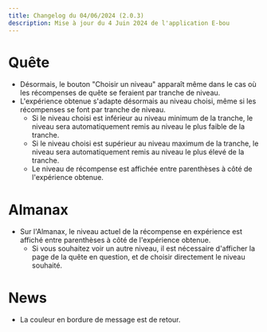 ```yaml
---
title: Changelog du 04/06/2024 (2.0.3)
description: Mise à jour du 4 Juin 2024 de l'application E-bou
---
```


# Quête
- Désormais, le bouton "Choisir un niveau" apparaît même dans le cas où les récompenses de quête se feraient par tranche de niveau.
- L'expérience obtenue s'adapte désormais au niveau choisi, même si les récompenses se font par tranche de niveau.
  - Si le niveau choisi est inférieur au niveau minimum de la tranche, le niveau sera automatiquement remis au niveau le plus faible de la tranche.
  - Si le niveau choisi est supérieur au niveau maximum de la tranche, le niveau sera automatiquement remis au niveau le plus élevé de la tranche.
  - Le niveau de récompense est affichée entre parenthèses à côté de l'expérience obtenue.
# Almanax
- Sur l'Almanax, le niveau actuel de la récompense en expérience est affiché entre parenthèses à côté de l'expérience obtenue.
  - Si vous souhaitez voir un autre niveau, il est nécessaire d'afficher la page de la quête en question, et de choisir directement le niveau souhaité.
# News
- La couleur en bordure de message est de retour.